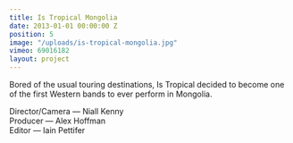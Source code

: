 ```yaml
---
title: Is Tropical Mongolia
date: 2013-01-01 00:00:00 Z
position: 5
image: "/uploads/is-tropical-mongolia.jpg"
vimeo: 69016182
layout: project
---
```


Bored of the usual touring destinations, Is Tropical decided to become one of the first Western bands to ever perform in Mongolia.

Director/Camera — Niall Kenny  
Producer — Alex Hoffman  
Editor — Iain Pettifer  